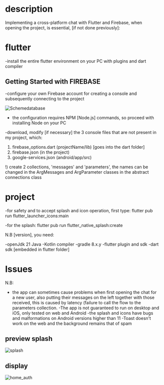 # description
Implementing a cross-platform chat with Flutter and Firebase, when opening the project, is essential, [if not done previously]:

# flutter

-install the entire flutter environment on your PC with plugins and dart compiler

## Getting Started with FIREBASE

-configure your own Firebase account for creating a console and subsequently connecting to the project

![Schemedatabase](https://github.com/user-attachments/assets/6e0d7e58-9137-496c-9ccd-409ce1d6b479)



- the configuration requires NPM [Node.js] commands, so proceed with installing Node on your PC

-download, modify [if necessary] the 3 console files that are not present in my project, which:
   1) firebase_options.dart (projectName/lib) [goes into the dart folder]
   2) firebase.json (in the project)
   3) google-services.json (android/app/src)
   
   !) create 2 collections, 'messages' and 'parameters', the names can be changed in the ArgMessages and ArgParameter classes in the abstract connections class

# project
-for safety and to accept splash and icon operation, first type:
    flutter pub run flutter_launcher_icons:main

-for the splash:
    flutter pub run flutter_native_splash:create

N.B [version], you need:

-openJdk 21 Java
-Kotlin compiler
-gradle 8.x.y
-flutter plugin and sdk
-dart sdk [embedded in flutter folder]

# Issues
N.B:
- the app can sometimes cause problems when first opening the chat for a new user, also putting their messages on the left together with those received, this is caused by latency (failure to call the flow to the parameters collection.
-The app is not guaranteed to run on desktop and iOS, only tested on web and Android
-the splash and icons have bugs and malformations on Android versions higher than 11
-Toast doesn't work on the web and the background remains that of spam

## preview splash

![splash](https://github.com/user-attachments/assets/9d2c5f15-71dd-44b9-b3c9-d40950098567)


## display

![home_auth](https://github.com/user-attachments/assets/fe3b5d76-24aa-42ef-8313-de0354c19eea)







